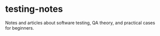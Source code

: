 # testing-notes
Notes and articles about software testing, QA theory, and practical cases for beginners.
